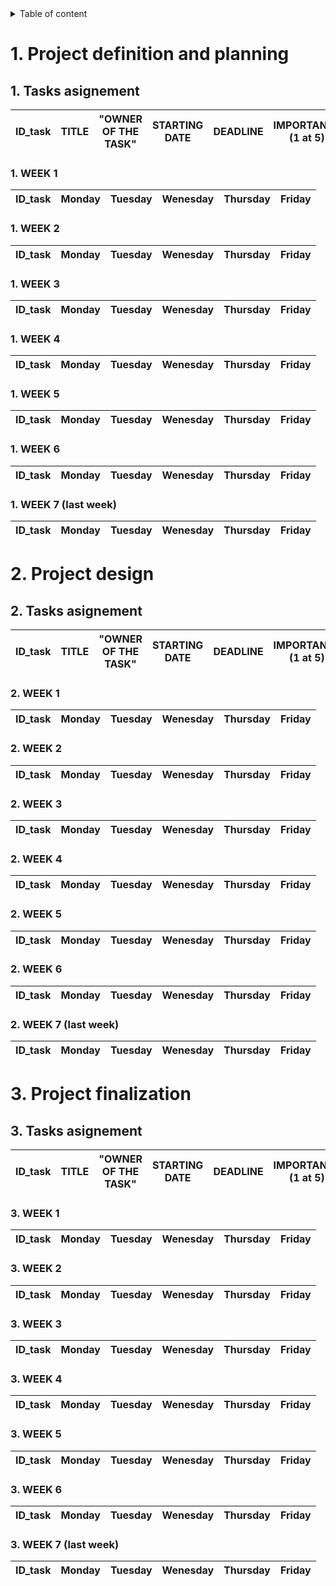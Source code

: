 <details>
<summary> Table of content</summary>

- [1. Project definition and planning](#1-project-definition-and-planning)
  - [1. Tasks asignement](#1-tasks-asignement)
    - [1. WEEK 1](#1-week-1)
    - [1. WEEK 2](#1-week-2)
    - [1. WEEK 3](#1-week-3)
    - [1. WEEK 4](#1-week-4)
    - [1. WEEK 5](#1-week-5)
    - [1. WEEK 6](#1-week-6)
    - [1. WEEK 7 (last week)](#1-week-7-last-week)
- [2. Project design](#2-project-design)
  - [2. Tasks asignement](#2-tasks-asignement)
    - [2. WEEK 1](#2-week-1)
    - [2. WEEK 2](#2-week-2)
    - [2. WEEK 3](#2-week-3)
    - [2. WEEK 4](#2-week-4)
    - [2. WEEK 5](#2-week-5)
    - [2. WEEK 6](#2-week-6)
    - [2. WEEK 7 (last week)](#2-week-7-last-week)
- [3. Project finalization](#3-project-finalization)
  - [3. Tasks asignement](#3-tasks-asignement)
    - [3. WEEK 1](#3-week-1)
    - [3. WEEK 2](#3-week-2)
    - [3. WEEK 3](#3-week-3)
    - [3. WEEK 4](#3-week-4)
    - [3. WEEK 5](#3-week-5)
    - [3. WEEK 6](#3-week-6)
    - [3. WEEK 7 (last week)](#3-week-7-last-week)

</details>

# 1. Project definition and planning

## 1. Tasks asignement

| ID_task | TITLE | "OWNER OF THE TASK" | STARTING DATE | DEADLINE | IMPORTANCE (1 at 5) | TASK COMPLETE (IN %) |
| :-----: | :---: | :-----------------: | :-----------: | :------: | :-----------------: | :------------------: |

<!--
Project charter
Comprehension of the project
Functional Specifications 
Technical Specifications
...
...
Test Plan
...
-->
### 1. WEEK 1

| ID_task | Monday | Tuesday | Wenesday | Thursday | Friday |
| :-----: | :----: | :-----: | :------: | :------: | :----: |

### 1. WEEK 2

| ID_task | Monday | Tuesday | Wenesday | Thursday | Friday |
| :-----: | :----: | :-----: | :------: | :------: | :----: |

### 1. WEEK 3

| ID_task | Monday | Tuesday | Wenesday | Thursday | Friday |
| :-----: | :----: | :-----: | :------: | :------: | :----: |

### 1. WEEK 4

| ID_task | Monday | Tuesday | Wenesday | Thursday | Friday |
| :-----: | :----: | :-----: | :------: | :------: | :----: |

### 1. WEEK 5

| ID_task | Monday | Tuesday | Wenesday | Thursday | Friday |
| :-----: | :----: | :-----: | :------: | :------: | :----: |

### 1. WEEK 6

| ID_task | Monday | Tuesday | Wenesday | Thursday | Friday |
| :-----: | :----: | :-----: | :------: | :------: | :----: |

### 1. WEEK 7 (last week)

| ID_task | Monday | Tuesday | Wenesday | Thursday | Friday |
| :-----: | :----: | :-----: | :------: | :------: | :----: |

# 2. Project design

## 2. Tasks asignement

| ID_task | TITLE | "OWNER OF THE TASK" | STARTING DATE | DEADLINE | IMPORTANCE (1 at 5) | TASK COMPLETE (IN %) |
| :-----: | :---: | :-----------------: | :-----------: | :------: | :-----------------: | :------------------: |

<!--
gameplay, scenario
deliverable
create base/environment
create character
create movment
prototype
... -->
### 2. WEEK 1

| ID_task | Monday | Tuesday | Wenesday | Thursday | Friday |
| :-----: | :----: | :-----: | :------: | :------: | :----: |

### 2. WEEK 2

| ID_task | Monday | Tuesday | Wenesday | Thursday | Friday |
| :-----: | :----: | :-----: | :------: | :------: | :----: |

### 2. WEEK 3

| ID_task | Monday | Tuesday | Wenesday | Thursday | Friday |
| :-----: | :----: | :-----: | :------: | :------: | :----: |

### 2. WEEK 4

| ID_task | Monday | Tuesday | Wenesday | Thursday | Friday |
| :-----: | :----: | :-----: | :------: | :------: | :----: |

### 2. WEEK 5

| ID_task | Monday | Tuesday | Wenesday | Thursday | Friday |
| :-----: | :----: | :-----: | :------: | :------: | :----: |

### 2. WEEK 6

| ID_task | Monday | Tuesday | Wenesday | Thursday | Friday |
| :-----: | :----: | :-----: | :------: | :------: | :----: |

### 2. WEEK 7 (last week)

| ID_task | Monday | Tuesday | Wenesday | Thursday | Friday |
| :-----: | :----: | :-----: | :------: | :------: | :----: |

# 3. Project finalization

## 3. Tasks asignement

| ID_task | TITLE | "OWNER OF THE TASK" | STARTING DATE | DEADLINE | IMPORTANCE (1 at 5) | TASK COMPLETE (IN %) |
| :-----: | :---: | :-----------------: | :-----------: | :------: | :-----------------: | :------------------: |

<!-- 
Finish the code
Complete the tests
Presentation
-->
### 3. WEEK 1

| ID_task | Monday | Tuesday | Wenesday | Thursday | Friday |
| :-----: | :----: | :-----: | :------: | :------: | :----: |

### 3. WEEK 2

| ID_task | Monday | Tuesday | Wenesday | Thursday | Friday |
| :-----: | :----: | :-----: | :------: | :------: | :----: |

### 3. WEEK 3

| ID_task | Monday | Tuesday | Wenesday | Thursday | Friday |
| :-----: | :----: | :-----: | :------: | :------: | :----: |

### 3. WEEK 4

| ID_task | Monday | Tuesday | Wenesday | Thursday | Friday |
| :-----: | :----: | :-----: | :------: | :------: | :----: |

### 3. WEEK 5

| ID_task | Monday | Tuesday | Wenesday | Thursday | Friday |
| :-----: | :----: | :-----: | :------: | :------: | :----: |

### 3. WEEK 6

| ID_task | Monday | Tuesday | Wenesday | Thursday | Friday |
| :-----: | :----: | :-----: | :------: | :------: | :----: |

### 3. WEEK 7 (last week)

| ID_task | Monday | Tuesday | Wenesday | Thursday | Friday |
| :-----: | :----: | :-----: | :------: | :------: | :----: |